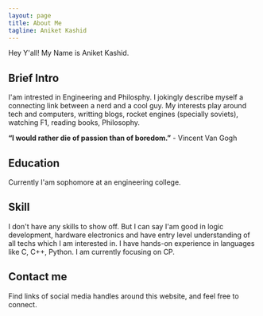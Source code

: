 ```yaml
---
layout: page
title: About Me
tagline: Aniket Kashid
---
```


Hey Y'all! My Name is Aniket Kashid.

## Brief Intro
I'am intrested in Engineering and Philosphy. I jokingly describe myself a connecting link between
a nerd and a cool guy. My interests play around tech and computers, writting blogs, rocket engines (specially soviets),
watching F1, reading books, Philosophy.


**“I would rather die of passion than of boredom.”**
                                                                                                      - Vincent Van Gogh


## Education

Currently I'am sophomore at an engineering college.


## Skill

I don't have any skills to show off. But I can say I'am good in logic development, hardware electronics and have entry level understanding of all 
techs which I am interested in. I have hands-on experience in languages like C, C++, Python. I am currently focusing on CP.


## Contact me

Find links of social media handles around this website, and feel free to connect. 








